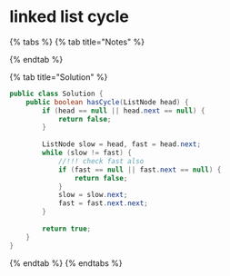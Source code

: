 # linked list cycle

{% tabs %}
{% tab title="Notes" %}

{% endtab %}

{% tab title="Solution" %}
```java
public class Solution {
    public boolean hasCycle(ListNode head) {
        if (head == null || head.next == null) {
            return false;
        }
        
        ListNode slow = head, fast = head.next;
        while (slow != fast) {
            //!!! check fast also
            if (fast == null || fast.next == null) {
                return false;
            }
            slow = slow.next;
            fast = fast.next.next;
        }
        
        return true;
    }
}
```
{% endtab %}
{% endtabs %}

